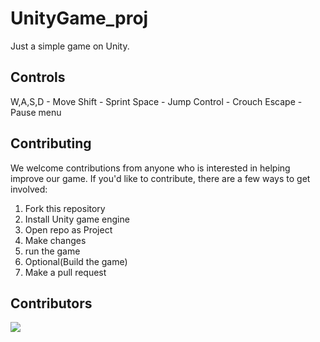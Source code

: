 # UnityGame_proj
Just a simple game on Unity. 

## Controls
W,A,S,D - Move
Shift - Sprint
Space - Jump
Control - Crouch
Escape - Pause menu

## Contributing

We welcome contributions from anyone who is interested in helping improve our game. If you'd like to contribute, there are a few ways to get involved:
1. Fork this repository
2. Install Unity game engine
3. Open repo as Project
4. Make changes
5. run the game
6. Optional(Build the game)
7. Make a pull request
   
## Contributors

<a href="https://github.com/Vansh0ter/UnityGame_proj/graphs/contributors">
  <img src="https://contrib.rocks/image?repo=Vansh0ter/UnityGame_proj" />
</a>
